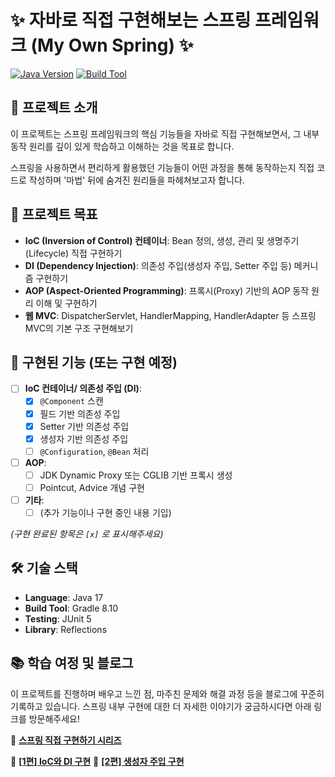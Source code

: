 # ✨ 자바로 직접 구현해보는 스프링 프레임워크 (My Own Spring) ✨

[![Java Version](https://img.shields.io/badge/Java-17%2B-blue.svg)](https://openjdk.java.net/)
[![Build Tool](https://img.shields.io/badge/Build-Gradle%20/%20Maven-brightgreen.svg)](https://gradle.org/) <!-- 사용하시는 빌드 툴에 맞게 수정하세요 -->

## 🌱 프로젝트 소개

이 프로젝트는 스프링 프레임워크의 핵심 기능들을 자바로 직접 구현해보면서, 그 내부 동작 원리를 깊이 있게 학습하고 이해하는 것을 목표로 합니다.

스프링을 사용하면서 편리하게 활용했던 기능들이 어떤 과정을 통해 동작하는지 직접 코드로 작성하며 '마법' 뒤에 숨겨진 원리들을 파헤쳐보고자 합니다.

## 🎯 프로젝트 목표

*   **IoC (Inversion of Control) 컨테이너**: Bean 정의, 생성, 관리 및 생명주기(Lifecycle) 직접 구현하기
*   **DI (Dependency Injection)**: 의존성 주입(생성자 주입, Setter 주입 등) 메커니즘 구현하기
*   **AOP (Aspect-Oriented Programming)**: 프록시(Proxy) 기반의 AOP 동작 원리 이해 및 구현하기
*   **웹 MVC**: DispatcherServlet, HandlerMapping, HandlerAdapter 등 스프링 MVC의 기본 구조 구현해보기

## 🔧 구현된 기능 (또는 구현 예정)

*   [ ] **IoC 컨테이너/ 의존성 주입 (DI)**:
    *   [X] `@Component` 스캔
    *   [X] 필드 기반 의존성 주입
    *   [X] Setter 기반 의존성 주입
    *   [X] 생성자 기반 의존성 주입
    *   [ ] `@Configuration`, `@Bean` 처리
*   [ ] **AOP**:
    *   [ ] JDK Dynamic Proxy 또는 CGLIB 기반 프록시 생성
    *   [ ] Pointcut, Advice 개념 구현
*   [ ] **기타**:
    *   [ ] (추가 기능이나 구현 중인 내용 기입)

*(구현 완료된 항목은 `[x]` 로 표시해주세요)*

## 🛠️ 기술 스택

*   **Language**: Java 17
*   **Build Tool**: Gradle 8.10
*   **Testing**: JUnit 5
*   **Library**: Reflections


## 📚 학습 여정 및 블로그

이 프로젝트를 진행하며 배우고 느낀 점, 마주친 문제와 해결 과정 등을 블로그에 꾸준히 기록하고 있습니다. 스프링 내부 구현에 대한 더 자세한 이야기가 궁금하시다면 아래 링크를 방문해주세요!

🔗 [**스프링 직접 구현하기 시리즈**](https://velog.io/@aplbly/series/%EB%82%98%EB%A7%8C%EC%9D%98-%EC%8A%A4%ED%94%84%EB%A7%81-%EB%A7%8C%EB%93%A4%EA%B8%B0)

🔗 [**[1편] IoC와 DI 구현**](https://velog.io/@aplbly/%EC%8A%A4%ED%94%84%EB%A7%81-%EC%A7%81%EC%A0%91-%EA%B5%AC%ED%98%84%ED%95%98%EA%B8%B0-1-IoC%EC%99%80-DI-%EA%B5%AC%ED%98%84)
🔗 [**[2편] 생성자 주입 구현**](https://velog.io/@aplbly/%EC%8A%A4%ED%94%84%EB%A7%81-%EC%A7%81%EC%A0%91-%EA%B5%AC%ED%98%84%ED%95%98%EA%B8%B0-2-%EC%83%9D%EC%84%B1%EC%9E%90-%EC%A3%BC%EC%9E%85)

